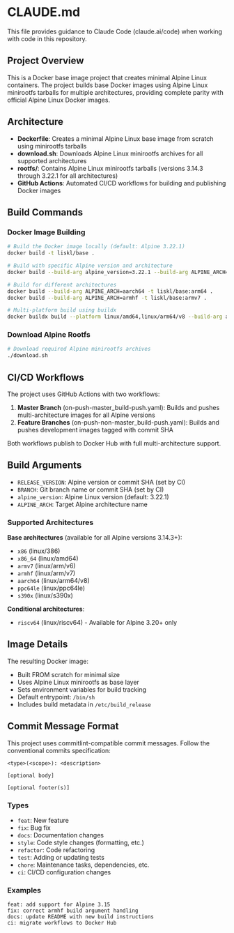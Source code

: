 # CLAUDE.md

This file provides guidance to Claude Code (claude.ai/code) when working with code in this repository.

## Project Overview

This is a Docker base image project that creates minimal Alpine Linux containers. The project builds base Docker images using Alpine Linux minirootfs tarballs for multiple architectures, providing complete parity with official Alpine Linux Docker images.

## Architecture

- **Dockerfile**: Creates a minimal Alpine Linux base image from scratch using minirootfs tarballs
- **download.sh**: Downloads Alpine Linux minirootfs archives for all supported architectures 
- **rootfs/**: Contains Alpine Linux minirootfs tarballs (versions 3.14.3 through 3.22.1 for all architectures)
- **GitHub Actions**: Automated CI/CD workflows for building and publishing Docker images

## Build Commands

### Docker Image Building
```bash
# Build the Docker image locally (default: Alpine 3.22.1)
docker build -t liskl/base .

# Build with specific Alpine version and architecture
docker build --build-arg alpine_version=3.22.1 --build-arg ALPINE_ARCH=x86_64 -t liskl/base:alpine-3.22.1 .

# Build for different architectures
docker build --build-arg ALPINE_ARCH=aarch64 -t liskl/base:arm64 .
docker build --build-arg ALPINE_ARCH=armhf -t liskl/base:armv7 .

# Multi-platform build using buildx
docker buildx build --platform linux/amd64,linux/arm64/v8 --build-arg alpine_version=3.22.1 -t liskl/base:alpine-3.22.1 .
```

### Download Alpine Rootfs
```bash
# Download required Alpine minirootfs archives
./download.sh
```

## CI/CD Workflows

The project uses GitHub Actions with two workflows:

1. **Master Branch** (on-push-master_build-push.yaml): Builds and pushes multi-architecture images for all Alpine versions
2. **Feature Branches** (on-push-non-master_build-push.yaml): Builds and pushes development images tagged with commit SHA

Both workflows publish to Docker Hub with full multi-architecture support.

## Build Arguments

- `RELEASE_VERSION`: Alpine version or commit SHA (set by CI)
- `BRANCH`: Git branch name or commit SHA (set by CI)  
- `alpine_version`: Alpine Linux version (default: 3.22.1)
- `ALPINE_ARCH`: Target Alpine architecture name

### Supported Architectures

**Base architectures** (available for all Alpine versions 3.14.3+):
- `x86` (linux/386)
- `x86_64` (linux/amd64)
- `armv7` (linux/arm/v6)
- `armhf` (linux/arm/v7)
- `aarch64` (linux/arm64/v8)
- `ppc64le` (linux/ppc64le)
- `s390x` (linux/s390x)

**Conditional architectures**:
- `riscv64` (linux/riscv64) - Available for Alpine 3.20+ only

## Image Details

The resulting Docker image:
- Built FROM scratch for minimal size
- Uses Alpine Linux minirootfs as base layer
- Sets environment variables for build tracking
- Default entrypoint: `/bin/sh`
- Includes build metadata in `/etc/build_release`

## Commit Message Format

This project uses commitlint-compatible commit messages. Follow the conventional commits specification:

```
<type>(<scope>): <description>

[optional body]

[optional footer(s)]
```

### Types
- `feat`: New feature
- `fix`: Bug fix
- `docs`: Documentation changes
- `style`: Code style changes (formatting, etc.)
- `refactor`: Code refactoring
- `test`: Adding or updating tests
- `chore`: Maintenance tasks, dependencies, etc.
- `ci`: CI/CD configuration changes

### Examples
```
feat: add support for Alpine 3.15
fix: correct armhf build argument handling
docs: update README with new build instructions
ci: migrate workflows to Docker Hub
```